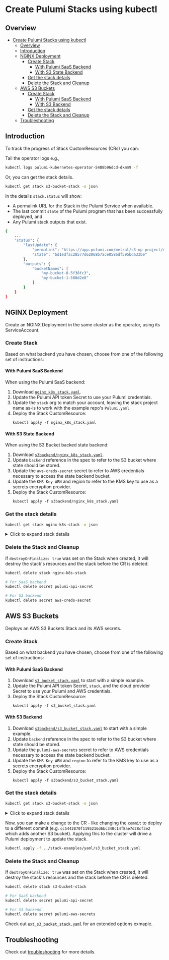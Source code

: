 # Create Pulumi Stacks using kubectl

## Overview

- [Create Pulumi Stacks using kubectl](#create-pulumi-stacks-using-kubectl)
  - [Overview](#overview)
  - [Introduction](#introduction)
  - [NGINX Deployment](#nginx-deployment)
    - [Create Stack](#create-stack)
      - [With Pulumi SaaS Backend](#with-pulumi-saas-backend)
      - [With S3 State Backend](#with-s3-state-backend)
    - [Get the stack details](#get-the-stack-details)
    - [Delete the Stack and Cleanup](#delete-the-stack-and-cleanup)
  - [AWS S3 Buckets](#aws-s3-buckets)
    - [Create Stack](#create-stack-1)
      - [With Pulumi SaaS Backend](#with-pulumi-saas-backend-1)
      - [With S3 Backend](#with-s3-backend)
    - [Get the stack details](#get-the-stack-details-1)
    - [Delete the Stack and Cleanup](#delete-the-stack-and-cleanup-1)
  - [Troubleshooting](#troubleshooting)

## Introduction

To track the progress of Stack CustomResources (CRs) you can:

Tail the operator logs e.g.,

```bash
kubectl logs pulumi-kubernetes-operator-5488b96dcd-dkmm9 -f
```

Or, you can get the stack details.

```bash
kubectl get stack s3-bucket-stack -o json
```

In the details `stack.status` will show:

- A permalink URL for the Stack in the Pulumi Service when available.
- The last commit `state` of the Pulumi program that has been successfully deployed, and
- Any Pulumi stack outputs that exist. 

```bash
{
    ...
    "status": {
        "lastUpdate": {
            "permalink": "https://app.pulumi.com/metral/s3-op-project/dev/updates/1",
            "state": "bd1edfac28577d62068b7ace0586df595bda33be"
        },
        "outputs": {
            "bucketNames": [
                "my-bucket-0-5f38fc3",
                "my-bucket-1-588d2e8"
            ]
        }
    }
}
```

## NGINX Deployment

Create an NGINX Deployment in the same cluster as the operator, using its ServiceAccount.

### Create Stack
Based on what backend you have chosen, choose from one of the following set of instructions:

#### With Pulumi SaaS Backend

When using the Pulumi SaaS backend:
1. Download  [`nginx_k8s_stack.yaml`](../stack-examples/yaml/nginx_k8s_stack.yaml).
1. Update the Pulumi API token Secret to use your Pulumi credentials.
1. Update the `stack` org to match your account, leaving the stack project name as-is to work with the example repo's `Pulumi.yaml`. 
1. Deploy the Stack CustomResource:
   ```
   kubectl apply -f nginx_k8s_stack.yaml
   ```

#### With S3 State Backend

When using the S3 Bucket backed state backend:
1. Download [`s3backend/nginx_k8s_stack.yaml`](../stack-examples/yaml/s3backend/nginx_k8s_stack.yaml).
1. Update `backend` reference in the spec to refer to the S3 bucket where state should be stored.
1. Update the `aws-creds-secret` secret to refer to AWS credentials necessary to access the state backend bucket.
1. Update the `KMS Key ARN` and region to refer to the KMS key to use as a secrets encryption provider.
1. Deploy the Stack CustomResource:
   ```
   kubectl apply -f s3backend/nginx_k8s_stack.yaml
   ```

### Get the stack details

```bash
kubectl get stack nginx-k8s-stack -o json
```

<details>
<summary>Click to expand stack details</summary>

```json
{
    "apiVersion": "pulumi.com/v1",
    "kind": "Stack",
    "metadata": {
        "finalizers": [
            "finalizer.stack.pulumi.com"
        ],
        "generation": 1,
        "name": "nginx-k8s-stack",
        "namespace": "default",
        "resourceVersion": "12091631",
        "selfLink": "/apis/pulumi.com/v1/namespaces/default/stacks/nginx-k8s-stack",
        "uid": "83d321cd-cef5-4176-97e0-b4579ad702c0"
    },
    "spec": {
        "accessTokenSecret": "pulumi-api-secret",
        "commit": "2b0889718d3e63feeb6079ccd5e4488d8601e353",
        "destroyOnFinalize": true,
        "projectRepo": "https://github.com/metral/pulumi-nginx",
        "stack": "metral/nginx/dev"
    },
    "status": {
        "lastUpdate": {
            "permalink": "https://app.pulumi.com/metral/nginx/dev/updates/1",
            "state": "2b0889718d3e63feeb6079ccd5e4488d8601e353"
        },
        "outputs": {
            "name": "nginx-043u51ml"
        }
    }
}
```
</details>

### Delete the Stack and Cleanup

If `destroyOnFinalize: true` was set on the Stack when created, it will destroy
the stack's resources and the stack before the CR is deleted.

```bash
kubectl delete stack nginx-k8s-stack

# For SaaS backend
kubectl delete secret pulumi-api-secret

# For S3 backend
kubectl delete secret aws-creds-secret 
```

## AWS S3 Buckets

Deploys an AWS S3 Buckets Stack and its AWS secrets.

### Create Stack
Based on what backend you have chosen, choose from one of the following set of instructions:

#### With Pulumi SaaS Backend

1. Download [`s3_bucket_stack.yaml`](../stack-examples/yaml/s3_bucket_stack.yaml) to start with a simple example.
1. Update the Pulumi API token Secret, `stack`, and the cloud provider Secret to use your Pulumi and AWS credentials.
1. Deploy the Stack CustomResource:
   ```
   kubectl apply -f s3_bucket_stack.yaml
   ```

#### With S3 Backend

1. Download [`s3backend/s3_bucket_stack.yaml`](../stack-examples/yaml/s3backend/s3_bucket_stack.yaml) to start with a simple example.
1. Update `backend` reference in the spec to refer to the S3 bucket where state should be stored.
1. Update the `pulumi-aws-secrets` secret to refer to AWS credentials necessary to access the state backend bucket.
1. Update the `KMS Key ARN` and `region` to refer to the KMS key to use as a secrets encryption provider.
1. Deploy the Stack CustomResource:
   ```
   kubectl apply -f s3backend/s3_bucket_stack.yaml
   ```

### Get the stack details

```bash
kubectl get stack s3-bucket-stack -o json
```

<details>
<summary>Click to expand stack details</summary>

```json
{
    "apiVersion": "pulumi.com/v1",
    "kind": "Stack",
    "metadata": {
        "finalizers": [
            "finalizer.stack.pulumi.com"
        ],
        "generation": 1,
        "name": "s3-bucket-stack",
        "namespace": "default",
        "resourceVersion": "10967723",
        "selfLink": "/apis/pulumi.com/v1/namespaces/default/stacks/s3-bucket-stack",
        "uid": "84166e1e-be47-47f8-8b6c-01474c37485b"
    },
    "spec": {
        "accessTokenSecret": "pulumi-api-secret-itolsj",
        "commit": "bd1edfac28577d62068b7ace0586df595bda33be",
        "config": {
            "aws:region": "us-east-2"
        },
        "destroyOnFinalize": true,
        "envSecrets": [
            "pulumi-aws-secrets-ont5hl"
        ],
        "projectRepo": "https://github.com/metral/test-s3-op-project",
        "stack": "metral/s3-op-project/dev"
    },
    "status": {
        "lastUpdate": {
            "permalink": "https://app.pulumi.com/metral/s3-op-project/dev/updates/1",
            "state": "bd1edfac28577d62068b7ace0586df595bda33be"
        },
        "outputs": {
            "bucketNames": [
                "my-bucket-0-5f38fc3",
                "my-bucket-1-588d2e8"
            ]
        }
    }
}
```
</details>

Now, you can make a change to the CR - like changing the `commit` to deploy to a different commit (e.g. `cc5442870f1195216d6bc340c14f8ae7d28cf3e2` which adds another S3 bucket). Applying this to the cluster will drive a Pulumi deployment to update the stack.


```bash
kubectl apply -f ../stack-examples/yaml/s3_bucket_stack.yaml
```

### Delete the Stack and Cleanup

If `destroyOnFinalize: true` was set on the Stack when created, it will destroy
the stack's resources and the stack before the CR is deleted.

```bash
kubectl delete stack s3-bucket-stack

# For SaaS backend
kubectl delete secret pulumi-api-secret

# For S3 backend
kubectl delete secret pulumi-aws-secrets
```

Check out [`ext_s3_bucket_stack.yaml`](../stack-examples/yaml/ext_s3_bucket_stack.yaml) for an extended options exmaple.

## Troubleshooting

Check out [troubleshooting](./troubleshooting.md) for more details.
